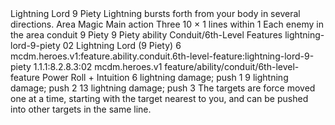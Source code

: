 <ability>
  <name>Lightning Lord</name>
  <cost>9 Piety</cost>
  <flavor>Lightning bursts forth from your body in several directions.</flavor>
  <keywords>
    <keyword>Area</keyword>
    <keyword>Magic</keyword>
  </keywords>
  <type>Main action</type>
  <distance>Three 10 × 1 lines within 1</distance>
  <target>Each enemy in the area</target>
  <metadata>
    <class>conduit</class>
    <cost>9 Piety</cost>
    <cost_amount>9</cost_amount>
    <cost_resource>Piety</cost_resource>
    <feature_type>ability</feature_type>
    <file_dpath>Conduit/6th-Level Features</file_dpath>
    <item_id>lightning-lord-9-piety</item_id>
    <item_index>02</item_index>
    <item_name>Lightning Lord (9 Piety)</item_name>
    <level>6</level>
    <scc>mcdm.heroes.v1:feature.ability.conduit.6th-level-feature:lightning-lord-9-piety</scc>
    <scdc>1.1.1:8.2.8.3:02</scdc>
    <source>mcdm.heroes.v1</source>
    <type>feature/ability/conduit/6th-level-feature</type>
  </metadata>
  <effects>
    <effect type="roll">
      <roll>Power Roll + Intuition</roll>
      <t1>6 lightning damage; push 1</t1>
      <t2>9 lightning damage; push 2</t2>
      <t3>13 lightning damage; push 3</t3>
    </effect>
    <effect type="mundane">The targets are force moved one at a time, starting with the target nearest to you, and can be pushed into other targets in the same line.</effect>
  </effects>
</ability>
